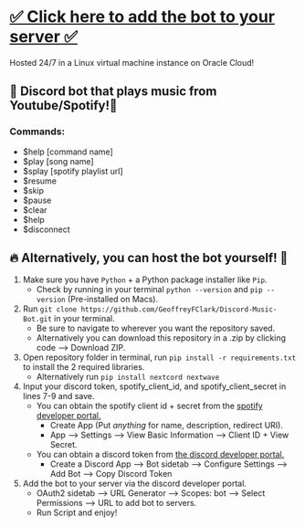 # [✅ Click here to add the bot to your server ✅](https://discord.com/api/oauth2/authorize?client_id=1103073658865451139&permissions=40667471806016&scope=bot) <br>
Hosted 24/7 in a Linux virtual machine instance on Oracle Cloud!

## 💯 Discord bot that plays music from Youtube/Spotify!🎷<br>
### Commands:
- $help [command name]
- $play [song name]
- $splay [spotify playlist url] 
- $resume 
- $skip 
- $pause 
- $clear 
- $help
- $disconnect

## 🔥 Alternatively, you can host the bot yourself! 🚀
1. Make sure you have `Python` + a Python package installer like `Pip`.
     - Check by running in your terminal `python --version` and `pip --version` (Pre-installed on Macs).
2. Run `git clone https://github.com/GeoffreyFClark/Discord-Music-Bot.git` in your terminal.
     - Be sure to navigate to wherever you want the repository saved. 
     - Alternatively you can download this repository in a .zip by clicking code --> Download ZIP.
3. Open repository folder in terminal, run `pip install -r requirements.txt` to install the 2 required libraries.
     - Alternatively run `pip install nextcord nextwave`
4. Input your discord token, spotify_client_id, and spotify_client_secret in lines 7-9 and save. 
     - You can obtain the spotify client id + secret from the [spotify developer portal.](https://developer.spotify.com/dashboard)
          - Create App (Put <i>anything</i> for name, description, redirect URI).
          - App --> Settings --> View Basic Information --> Client ID + View Secret.
     - You can obtain a discord token from [the discord developer portal.](https://discord.com/developers/applications)<br>
          - Create a Discord App --> Bot sidetab --> Configure Settings --> Add Bot --> Copy Discord Token<br>
5. Add the bot to your server via the discord developer portal.</br>
    - OAuth2 sidetab --> URL Generator --> Scopes: bot --> Select Permissions --> URL to add bot to servers.<br>
    - Run Script and enjoy!

